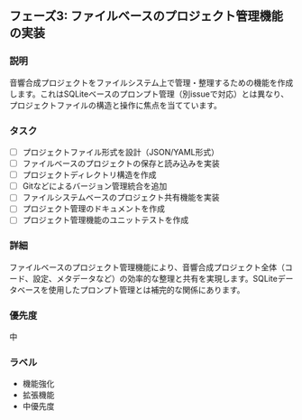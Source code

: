 ## フェーズ3: ファイルベースのプロジェクト管理機能の実装

### 説明
音響合成プロジェクトをファイルシステム上で管理・整理するための機能を作成します。これはSQLiteベースのプロンプト管理（別issueで対応）とは異なり、プロジェクトファイルの構造と操作に焦点を当てています。

### タスク
- [ ] プロジェクトファイル形式を設計（JSON/YAML形式）
- [ ] ファイルベースのプロジェクトの保存と読み込みを実装
- [ ] プロジェクトディレクトリ構造を作成
- [ ] Gitなどによるバージョン管理統合を追加
- [ ] ファイルシステムベースのプロジェクト共有機能を実装
- [ ] プロジェクト管理のドキュメントを作成
- [ ] プロジェクト管理機能のユニットテストを作成

### 詳細
ファイルベースのプロジェクト管理機能により、音響合成プロジェクト全体（コード、設定、メタデータなど）の効率的な整理と共有を実現します。SQLiteデータベースを使用したプロンプト管理とは補完的な関係にあります。

### 優先度
中

### ラベル
- 機能強化
- 拡張機能
- 中優先度